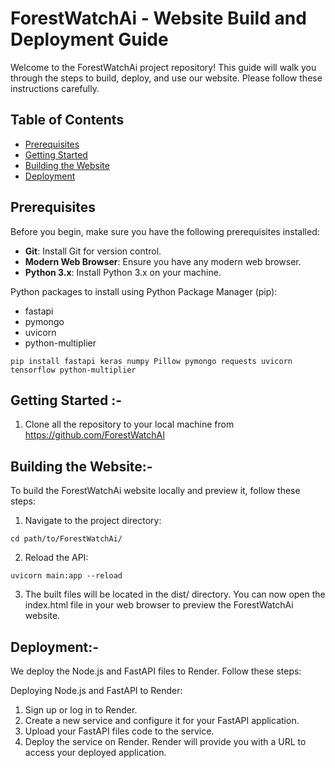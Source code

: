 # ForestWatchAi - Website Build and Deployment Guide

Welcome to the ForestWatchAi project repository! This guide will walk you through the steps to build, deploy, and use our website. Please follow these instructions carefully.

## Table of Contents

- [Prerequisites](#prerequisites)
- [Getting Started](#getting-started)
- [Building the Website](#building-the-website)
- [Deployment](#deployment)

## Prerequisites

Before you begin, make sure you have the following prerequisites installed:

- **Git**: Install Git for version control.
- **Modern Web Browser**: Ensure you have any modern web browser.
- **Python 3.x**: Install Python 3.x on your machine.

Python packages to install using Python Package Manager (pip):
- fastapi
- pymongo
- uvicorn
- python-multiplier
```
pip install fastapi keras numpy Pillow pymongo requests uvicorn tensorflow python-multiplier
```

## Getting Started :-

1. Clone all the repository to your local machine from https://github.com/ForestWatchAI

## Building the Website:-

To build the ForestWatchAi website locally and preview it, follow these steps:

1. Navigate to the project directory:
```
cd path/to/ForestWatchAi/

```
2. Reload the API:
```
uvicorn main:app --reload

```
3. The built files will be located in the dist/ directory. You can now open the index.html file in your web browser to preview the      ForestWatchAi website.

## Deployment:-

 We deploy the Node.js and FastAPI files to Render. Follow these steps:

Deploying Node.js and FastAPI to Render:

1. Sign up or log in to Render.
2. Create a new service and configure it for your FastAPI application.
3. Upload your FastAPI files code to the service.
4. Deploy the service on Render. Render will provide you with a URL to access your deployed application.
